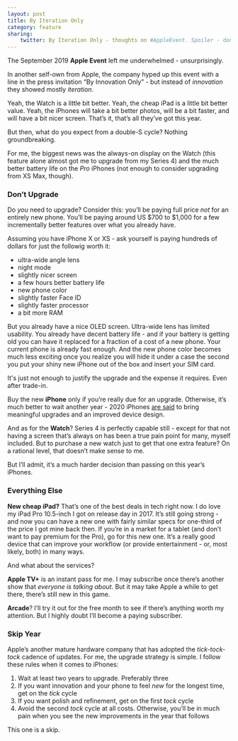 ```yaml
---
layout: post
title: By Iteration Only
category: feature
sharing:
    twitter: By Iteration Only - thoughts on #AppleEvent. Spoiler - don't upgrade your iPhone this year
---
```


The September 2019 **Apple Event** left me underwhelmed - unsurprisingly. 

In another self-own from Apple, the company hyped up this event with a line in the press invitation “By Innovation Only” - but instead of *innovation* they showed mostly *iteration*.

Yeah, the Watch is a little bit better. Yeah, the cheap iPad is a little bit better value. Yeah, the iPhones will take a bit better photos, will be a bit faster, and will have a bit nicer screen. That’s it, that’s all they’ve got this year.

But then, what do you expect from a double-S cycle? Nothing groundbreaking.

For me, the biggest news was the always-on display on the Watch (this feature alone almost got me to upgrade from my Series 4) and the much better battery life on the *Pro* iPhones (not enough to consider upgrading from XS Max, though). 

### Don’t Upgrade
Do *you* need to upgrade? Consider this: you’ll be paying full price *not* for an entirely new phone. You’ll be paying around US $700 to $1,000 for a few incrementally better features over what you already have.

Assuming you have iPhone X or XS - ask yourself is paying hundreds of dollars for just the followig worth it:
- ultra-wide angle lens
- night mode
- slightly nicer screen
- a few hours better battery life
- new phone color 
- slightly faster Face ID
- slightly faster processor
- a bit more RAM

But you already have a nice OLED screen. Ultra-wide lens has limited usability. You already have decent battery life - and if your battery is getting old you can have it replaced for a fraction of a cost of a new phone. Your current phone is already fast enough. And the new phone color becomes much less exciting once you realize you will hide it under a case the second you put your shiny new iPhone out of the box and insert your SIM card.

It's just not enough to justify the upgrade and the expense it requires. Even after trade-in.

Buy the new **iPhone** only if you’re really due for an upgrade. Otherwise, it’s much better to wait another year - 2020 iPhones [are said](https://9to5mac.com/2019/09/06/kuo-key-2020-iphone-upgrades-will-be-all-new-design-5g-and-improved-cameras/) to bring meaningful upgrades and an improved device design.

And as for the **Watch**? Series 4 is perfectly capable still - except for that not having a screen that’s always on has been a true pain point for many, myself included. But to purchase a new watch just to get that one extra feature? On a rational level, that doesn’t make sense to me.

But I’ll admit, it’s a much harder decision than passing on this year’s iPhones.

### Everything Else
**New cheap iPad?** That’s one of the best deals in tech right now. I do love my iPad Pro 10.5-inch I got on release day in 2017. It’s still going strong - and now you can have a new one with fairly similar specs for one-third of the price I got mine back then. If you’re in a market for a tablet (and don’t want to pay premium for the Pro), go for this new one. It’s a really good device that can improve your workflow (or provide entertainment - or, most likely, both) in many ways.

And what about the services?

**Apple TV+** is an instant pass for me. I may subscribe once there’s another show that *everyone is talking about*. But it may take Apple a while to get there, there’s still new in this game.

**Arcade**? I’ll try it out for the free month to see if there’s anything worth my attention. But I highly doubt I’ll become a paying subscriber. 

### Skip Year
Apple’s another mature hardware company that has adopted the *tick-tock-tock* cadence of updates. For me, the upgrade strategy is simple. I follow these rules when it comes to iPhones:

1. Wait at least two years to upgrade. Preferably three
2. If you want innovation and your phone to feel *new* for the longest time, get on the *tick* cycle
3. If you want polish and refinement, get on the first *tock* cycle
4. Avoid the second *tock* cycle at all costs. Otherwise, you’ll be in much pain when you see the new improvements in the year that follows

This one is a skip.